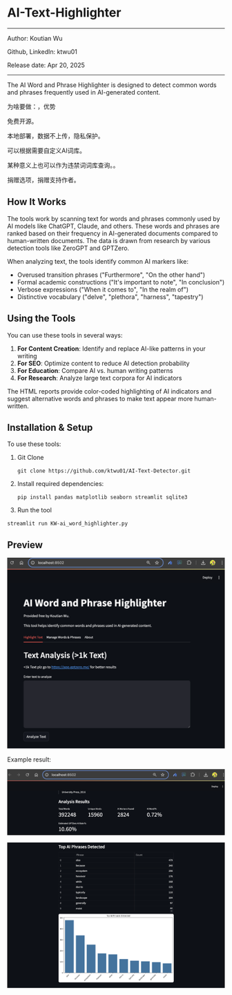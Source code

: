 # AI-Text-Highlighter
---
Author: Koutian Wu

Github, LinkedIn: ktwu01

Release date: Apr 20, 2025

---

The AI Word and Phrase Highlighter is designed to detect common words and phrases frequently used in AI-generated content.

为啥要做：，优势

免费开源。

本地部署，数据不上传，隐私保护。

可以根据需要自定义AI词库。

某种意义上也可以作为违禁词词库查询。。

捐赠选项，捐赠支持作者。


## How It Works

The tools work by scanning text for words and phrases commonly used by AI models like ChatGPT, Claude, and others. These words and phrases are ranked based on their frequency in AI-generated documents compared to human-written documents. The data is drawn from research by various detection tools like ZeroGPT and GPTZero.

When analyzing text, the tools identify common AI markers like:
- Overused transition phrases ("Furthermore", "On the other hand")
- Formal academic constructions ("It's important to note", "In conclusion")
- Verbose expressions ("When it comes to", "In the realm of")
- Distinctive vocabulary ("delve", "plethora", "harness", "tapestry")

## Using the Tools

You can use these tools in several ways:

1. **For Content Creation**: Identify and replace AI-like patterns in your writing
2. **For SEO**: Optimize content to reduce AI detection probability
3. **For Education**: Compare AI vs. human writing patterns
4. **For Research**: Analyze large text corpora for AI indicators

The HTML reports provide color-coded highlighting of AI indicators and suggest alternative words and phrases to make text appear more human-written.

## Installation & Setup

To use these tools:

1. Git Clone
   ```
   git clone https://github.com/ktwu01/AI-Text-Detector.git
   ```
2. Install required dependencies:
   ```
   pip install pandas matplotlib seaborn streamlit sqlite3
   ```
3. Run the tool
 <!-- according to your needs:
   - For the Streamlit app:  -->
   ```
   streamlit run KW-ai_word_highlighter.py
   ```
   
<!-- 
   - For command-line analysis: 
   ```
   python ai_seo_analyzer.py --file your_text.txt
   ```
   
   - For Python integration: Import SimpleAIWordHighlighter in your code -->

## Preview
![assets/preview.png](assets/preview.png)

Example result:

![assets/result1.png](assets/result1.png)

![assets/result2.png](assets/result2.png)
